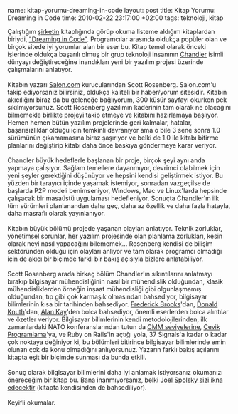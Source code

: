 name: kitap-yorumu-dreaming-in-code
layout: post
title: Kitap Yorumu: Dreaming in Code
time: 2010-02-22 23:17:00 +02:00
tags: teknoloji,  kitap

Çalıştığım <a href="http://www.interlogy.com">şirketin</a> kitaplığında görüp okuma listeme aldığım kitaplardan biriydi, <a href="http://en.wikipedia.org/wiki/Dreaming_in_Code">"Dreaming in Code"</a>. Programcılar arasında oldukça popüler olan ve birçok sitede iyi yorumlar alan bir eser bu. Kitap temel olarak önceki işlerinde oldukça başarılı olmuş bir grup teknoloji insanının <a href="http://www.osafoundation.org/">Chandler</a> isimli dünyayı değiştireceğine inandıkları yeni bir yazılım projesi üzerinde çalışmalarını anlatıyor.<br /><br />Kitabın yazarı <a href="http://salon.com/">Salon.com</a> kurucularından Scott Rosenberg. Salon.com'u takip ediyorsanız bilirsiniz, oldukça kaliteli bir haber/yorum sitesidir. Kitabın akıcılığını biraz da bu geleneğe bağlıyorum, 300 küsür sayfayı okurken pek sıkılmıyorsunuz. Scott Rosenberg yazılımın kaderinin tam olarak ne olacağını bilmemekle birlikte projeyi takip etmeye ve kitabını hazırlamaya başlıyor. Hemen hemen bütün yazılım projelerinde geri kalmalar, hatalar, başarısızlıklar olduğu için temkinli davranıyor ama o bile 3 sene sonra 1.0 sürümünün çıkamamasına biraz şaşırıyor ve belki de 1.0 ile kitabı bitirme planlarını değiştirip kitabı daha önce baskıya göndermeye karar veriyor.<br /><br />Chandler büyük hedeflerle başlanan bir proje, birçok şeyi aynı anda yapmaya çalışıyor. Sağlam temellere dayanmıyor, devrimci olabilmek için yeni şeyler gerektiğini düşünüyor ve hepsini kendisi geliştirmek istiyor. Bu yüzden bir tarayıcı içinde yaşamak istemiyor, sonradan vazgeçilse de başlarda P2P modeli benimseniyor, Windows, Mac ve Linux'larda hepsinde çalışacak bir masaüstü uygulaması hedefleniyor. Sonuçta Chandler'ın ilk tüm sürümleri planlanandan daha geç, daha az özellik ve daha fazla hatayla, daha masraflı olarak yayınlanıyor.<br /><br />Kitabın büyük bölümü projede yaşanan olayları anlatıyor. Teknik zorluklar, yönetimsel sorunlar, her yazılım projesinde olan planlama zorlukları, kesin olarak neyi nasıl yapacağını bilememek... Rosenberg kendisi de bilişim sektöründen olduğu için olayları anlıyor ve tam olarak programcı olmadığı için de akıcı bir biçimde farklı bir bakış açısıyla bizlere anlatabiliyor.<br /><br />Scott Rosenberg arada birkaç bölüm Chandler'ın sıkıntılarını anlatmayı bırakıp bilgisayar mühendisliğinin nasıl bir mühendislik olduğundan, klasik mühendisliklerden örneğin inşaat mühendisliği gibi olgunlaşmamış olduğundan, tıp gibi çok karmaşık olmasından bahsediyor, bilgisayar bilimlerinin kısa bir tarihinden bahsediyor. <a href="http://en.wikipedia.org/wiki/Fred_Brooks">Frederick Brooks</a>'dan, <a href="http://en.wikipedia.org/wiki/Donald_Knuth">Donald Knuth</a>'dan, <a href="http://en.wikipedia.org/wiki/Alan_Kay">Alan Kay</a>'den bolca bahsediyor, önemli eserlerden bolca alıntılar ve özetler veriyor. Bilgisayar bilimlerinin kendi metodolojilerinden, ilk zamanlardaki NATO konferanslarından tutun da <a href="http://en.wikipedia.org/wiki/Capability_Maturity_Model">CMM seviyelerine</a>, <a href="http://en.wikipedia.org/wiki/Agile_Manifesto">Çevik Programlama</a>'ya, ve Ruby on Rails'in açtığı yola, 37 Signals'a kadar o kadar çok noktaya değiniyor ki, bu bölümleri bitirince bilgisayar bilimlerinde emin olunan çok da konu olmadığını anlıyorsunuz. Yazarın farklı bakış açılarını kitapta eşit bir biçimde sunması da bunda etkili.<br /><br />Sonuç olarak bilgisayar bilimlerini daha iyi anlamak istiyorsanız okumanızı önereceğim bir kitap bu. Bana inanmıyorsanız, belki <a href="http://www.joelonsoftware.com/items/2007/01/21.html">Joel Spolsky sizi ikna edecektir</a> (kitapta kendisinden de bahsediliyor). <br /><br />Keyifli okumalar.
